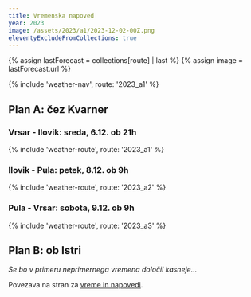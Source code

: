 ```yaml
---
title: Vremenska napoved
year: 2023
image: /assets/2023/a1/2023-12-02-00Z.png
eleventyExcludeFromCollections: true
---
```

{% assign lastForecast = collections[route] | last %}
{% assign image = lastForecast.url %}

{% include 'weather-nav', route: '2023_a1' %}

## Plan A: čez Kvarner
### Vrsar - Ilovik: sreda, 6.12. ob 21h
{% include 'weather-route', route: '2023_a1' %}

### Ilovik - Pula: petek, 8.12. ob 9h
{% include 'weather-route', route: '2023_a2' %}

### Pula - Vrsar: sobota, 9.12. ob 9h
{% include 'weather-route', route: '2023_a3' %}

## Plan B: ob Istri
_Se bo v primeru neprimernega vremena določil kasneje..._

Povezava na stran za <a href="/vreme/" class="no-underline border-b-2 border-link hover:bg-link-hover">vreme in napovedi</a>.

